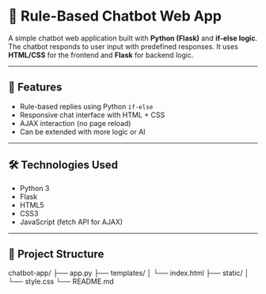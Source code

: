 # 🤖 Rule-Based Chatbot Web App

A simple chatbot web application built with **Python (Flask)** and **if-else logic**. The chatbot responds to user input with predefined responses. It uses **HTML/CSS** for the frontend and **Flask** for backend logic.

---

## 🚀 Features

- Rule-based replies using Python `if-else`
- Responsive chat interface with HTML + CSS
- AJAX interaction (no page reload)
- Can be extended with more logic or AI

---

## 🛠️ Technologies Used

- Python 3
- Flask
- HTML5
- CSS3
- JavaScript (fetch API for AJAX)

---

## 📁 Project Structure

chatbot-app/
├── app.py
├── templates/
│ └── index.html
├── static/
│ └── style.css
└── README.md
